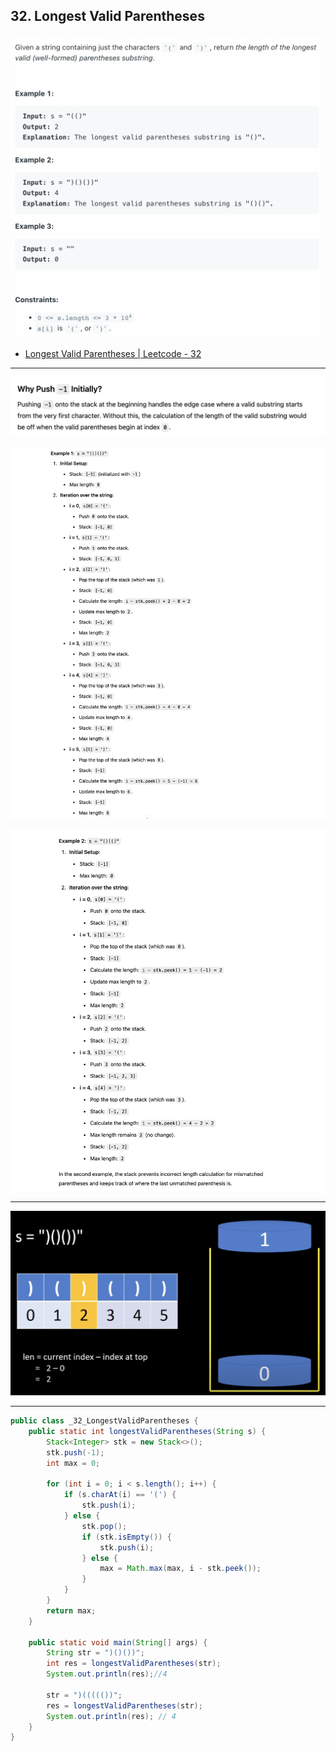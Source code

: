 ## 32. Longest Valid Parentheses
![](img/2022-11-25-20-31-52.png)

- [Longest Valid Parentheses | Leetcode - 32](https://youtu.be/VdQuwtEd10M?t=165)





---
![](img/2024-09-24-19-28-09.png)

![](img/2024-09-24-19-27-11.png)

![](img/2024-09-24-19-27-45.png)


---

![](img/2023-07-21-13-09-55.png)

---
```java
public class _32_LongestValidParentheses {
    public static int longestValidParentheses(String s) {
        Stack<Integer> stk = new Stack<>();
        stk.push(-1);
        int max = 0;

        for (int i = 0; i < s.length(); i++) {
            if (s.charAt(i) == '(') {
                stk.push(i);
            } else {
                stk.pop();
                if (stk.isEmpty()) {
                    stk.push(i);
                } else {
                    max = Math.max(max, i - stk.peek());
                }
            }
        }
        return max;
    }

    public static void main(String[] args) {
        String str = ")()())";
        int res = longestValidParentheses(str);
        System.out.println(res);//4

        str = ")((((())";
        res = longestValidParentheses(str);
        System.out.println(res); // 4
    }
}
```
